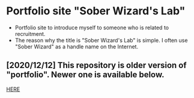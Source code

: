 # Portfolio site "Sober Wizard's Lab"
<ul>
<li>
Portfolio site to introduce myself to someone who is related to recruitment.
</li>
<li>
The reason why the title is "Sober Wizard's Lab" is simple. I often use "Sober Wizard" as a handle name on the Internet.
</li>
</ul>


## [2020/12/12] This repository is older version of "portfolio". Newer one is available below. ##
<a href="https://github.com/S8s8Max/NewPortfolio.git">HERE</a>
